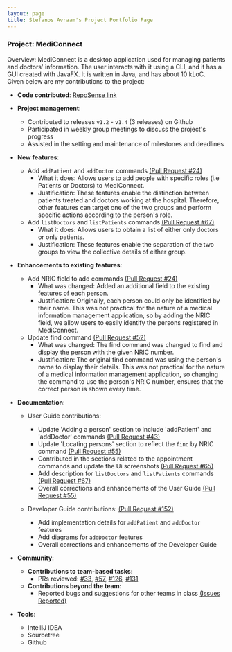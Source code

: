 ```yaml
---
layout: page
title: Stefanos Avraam's Project Portfolio Page
---
```


### Project: MediConnect

Overview:
MediConnect is a desktop application used for managing patients and doctors' information.
The user interacts with it using a CLI, and it has a GUI created with JavaFX.
It is written in Java, and has about 10 kLoC. <br>
Given below are my contributions to the project:

* **Code contributed**: [RepoSense link](https://nus-cs2103-ay2223s2.github.io/tp-dashboard/?search=stefanosav&breakdown=true&sort=groupTitle&sortWithin=title&since=2023-02-17&timeframe=commit&mergegroup=&groupSelect=groupByRepos&checkedFileTypes=docs~functional-code~test-code~other)

* **Project management**:
    * Contributed to releases `v1.2` - `v1.4` (3 releases) on Github
    * Participated in weekly group meetings to discuss the project's progress
    * Assisted in the setting and maintenance of milestones and deadlines

* **New features**:
    * Add `addPatient` and `addDoctor` commands [(Pull Request #24)](https://github.com/AY2223S2-CS2103T-W13-1/tp/pull/24)
      * What it does: Allows users to add people with specific roles (i.e Patients or Doctors) to MediConnect.
      * Justification: These features enable the distinction between patients treated and doctors working at the hospital.
      Therefore, other features can target one of the two groups and perform specific actions according to the person's role.
    * Add `listDoctors` and `listPatients` commands [(Pull Request #67)](https://github.com/AY2223S2-CS2103T-W13-1/tp/pull/67)
      * What it does: Allows users to obtain a list of either only doctors or only patients.
      * Justification: These features enable the separation of the two groups to view the collective details of either group.

* **Enhancements to existing features**:
    * Add NRIC field to add commands [(Pull Request #24)](https://github.com/AY2223S2-CS2103T-W13-1/tp/pull/24)
      * What was changed: Added an additional field to the existing features of each person.
      * Justification: Originally, each person could only be identified by their name. This was not practical for the
      nature of a medical information management application, so by adding the NRIC field, we allow users to easily
      identify the persons registered in MediConnect.
    * Update find command [(Pull Request #52)](https://github.com/AY2223S2-CS2103T-W13-1/tp/pull/52)
      * What was changed: The find command was changed to find and display the person with the given NRIC number.
      * Justification: The original find command was using the person's name to display their details. This was not
      practical for the nature of a medical information management application, so changing the command to use the 
      person's NRIC number, ensures that the correct person is shown every time.

* **Documentation**:
    * User Guide contributions:
      * Update 'Adding a person' section to include 'addPatient' and 'addDoctor' commands [(Pull Request #43)](https://github.com/AY2223S2-CS2103T-W13-1/tp/pull/43)
      * Update 'Locating persons' section to reflect the `find` by NRIC command [(Pull Request #55)](https://github.com/AY2223S2-CS2103T-W13-1/tp/pull/55)
      * Contributed in the sections related to the appointment commands and update the Ui screenshots [(Pull Request #65)](https://github.com/AY2223S2-CS2103T-W13-1/tp/pull/65)
      * Add description for `listDoctors` and `listPatients` commands [(Pull Request #67)](https://github.com/AY2223S2-CS2103T-W13-1/tp/pull/67)
      * Overall corrections and enhancements of the User Guide [(Pull Request #55)](https://github.com/AY2223S2-CS2103T-W13-1/tp/pull/55)

    * Developer Guide contributions: [(Pull Request #152)](https://github.com/AY2223S2-CS2103T-W13-1/tp/pull/152)
      * Add implementation details for `addPatient` and `addDoctor` features
      * Add diagrams for `addDoctor` features
      * Overall corrections and enhancements of the Developer Guide

* **Community**:
    * **Contributions to team-based tasks:**
      * PRs reviewed: [\#33](https://github.com/AY2223S2-CS2103T-W13-1/tp/pull/33), [\#57](https://github.com/AY2223S2-CS2103T-W13-1/tp/pull/57), [\#126](https://github.com/AY2223S2-CS2103T-W13-1/tp/pull/126), [\#131](https://github.com/AY2223S2-CS2103T-W13-1/tp/pull/131)
    * **Contributions beyond the team:**
      * Reported bugs and suggestions for other teams in class [(Issues Reported)](https://github.com/AY2223S2-CS2103T-T11-1/tp/issues?q=is%3Aissue+%22%5BTester+C%5D%22)

* **Tools**:
  * IntelliJ IDEA
  * Sourcetree
  * Github
